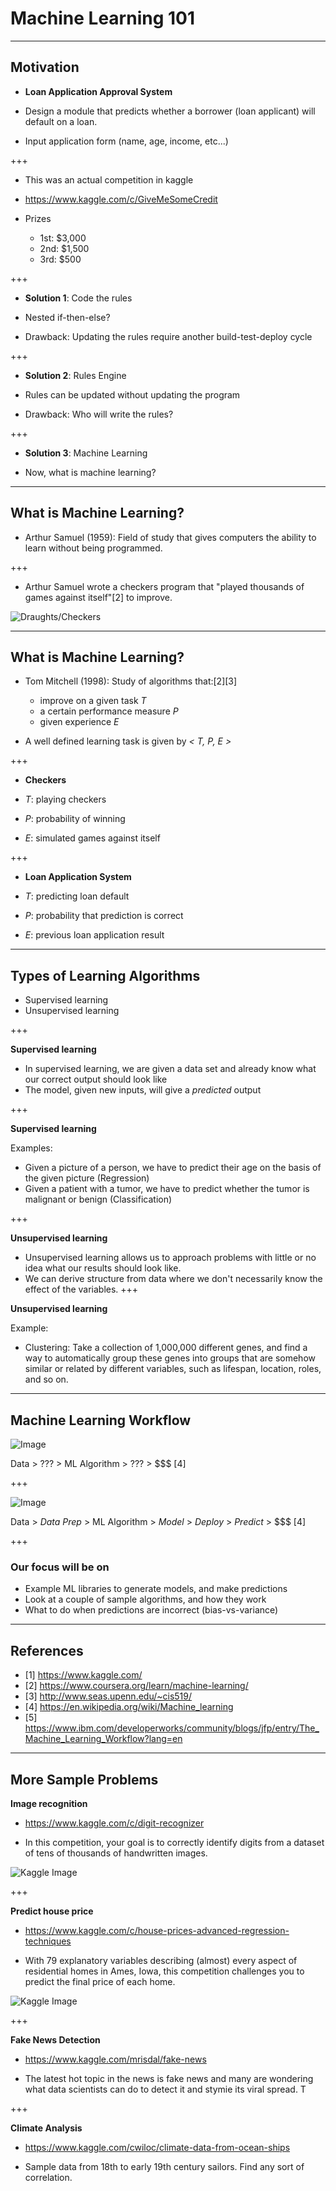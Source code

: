 # Machine Learning 101

---

## Motivation

* **Loan Application Approval System**

* Design a module that predicts whether a borrower (loan applicant) will default on a loan.
* Input application form (name, age, income, etc...)

+++

* This was an actual competition in kaggle

* https://www.kaggle.com/c/GiveMeSomeCredit

* Prizes
    * 1st: $3,000 
    * 2nd: $1,500 
    * 3rd: $500 

+++

* **Solution 1**: Code the rules

* Nested if-then-else?

* Drawback: Updating the rules require another build-test-deploy cycle

+++

* **Solution 2**: Rules Engine

* Rules can be updated without updating the program

* Drawback: Who will write the rules?

+++

* **Solution 3**: Machine Learning

* Now, what is machine learning?

---

## What is Machine Learning?

* Arthur Samuel (1959): Field of study that gives computers the ability 
to learn without being programmed.

+++

* Arthur Samuel wrote a checkers program that "played thousands of games against itself"[2] to improve.

![Draughts/Checkers](notes/assets/International_draughts.jpg)

---

## What is Machine Learning?

* Tom Mitchell (1998): Study of algorithms that:[2][3]
    * improve on a given task _T_
    * a certain performance measure _P_
    * given experience _E_

* A well defined learning task is given by _< T, P, E >_

+++

* **Checkers**

* _T_: playing checkers
* _P_: probability of winning
* _E_: simulated games against itself

+++

* **Loan Application System**

* _T_: predicting loan default
* _P_: probability that prediction is correct
* _E_: previous loan application result

---

## Types of Learning Algorithms

* Supervised learning
* Unsupervised learning

+++

**Supervised learning**

* In supervised learning, we are given a data set and already know what our correct output should look like
* The model, given new inputs, will give a _predicted_ output

+++

**Supervised learning**

Examples:
* Given a picture of a person, we have to predict their age on the basis of the given picture (Regression)
* Given a patient with a tumor, we have to predict whether the tumor is malignant or benign (Classification)

+++

**Unsupervised learning**

* Unsupervised learning allows us to approach problems with little or no idea what our results should look like.
* We can derive structure from data where we don't necessarily know the effect of the variables.
+++

**Unsupervised learning**

Example:
* Clustering: Take a collection of 1,000,000 different genes, and find a way to automatically group these genes into groups that are somehow similar or related by different variables, such as lifespan, location, roles, and so on.

---

## Machine Learning Workflow

![Image](https://www.ibm.com/developerworks/community/blogs/jfp/resource/BLOGS_UPLOADED_IMAGES/mlworkflowperception.png)

Data > ??? > ML Algorithm > ??? > $$$ [4]

+++

![Image](https://www.ibm.com/developerworks/community/blogs/jfp/resource/BLOGS_UPLOADED_IMAGES/MLworkflownotsimple.png)

Data > _Data Prep_ > ML Algorithm > _Model_ > _Deploy_ > _Predict_ > $$$  [4]

+++

### Our focus will be on

* Example ML libraries to generate models, and make predictions
* Look at a couple of sample algorithms, and how they work
* What to do when predictions are incorrect (bias-vs-variance)

---

## References

* [1] https://www.kaggle.com/
* [2] https://www.coursera.org/learn/machine-learning/
* [3] http://www.seas.upenn.edu/~cis519/
* [4] https://en.wikipedia.org/wiki/Machine_learning
* [5] https://www.ibm.com/developerworks/community/blogs/jfp/entry/The_Machine_Learning_Workflow?lang=en

---

## More Sample Problems

**Image recognition**

* https://www.kaggle.com/c/digit-recognizer

* In this competition, your goal is to correctly identify digits from a dataset of tens of thousands of handwritten images.

![Kaggle Image](https://kaggle2.blob.core.windows.net/competitions/kaggle/3004/logos/front_page.png)


+++

**Predict house price**

* https://www.kaggle.com/c/house-prices-advanced-regression-techniques

* With 79 explanatory variables describing (almost) every aspect of residential homes in Ames, Iowa, this competition challenges you to predict the final price of each home.

![Kaggle Image](https://kaggle2.blob.core.windows.net/competitions/kaggle/5407/media/housesbanner.png)

+++

**Fake News Detection**

* https://www.kaggle.com/mrisdal/fake-news

* The latest hot topic in the news is fake news and many are wondering what data scientists can do to detect it and stymie its viral spread. T

+++

**Climate Analysis**

* https://www.kaggle.com/cwiloc/climate-data-from-ocean-ships

* Sample data from 18th to early 19th century sailors. Find any sort of correlation.
